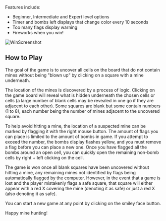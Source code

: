 Features include:

- Beginner, Intermediate and Expert level options
- Timer and bombs left displays that change color every 10 seconds
- Too many flags display warning
- Fireworks when you win!

![WinScreenshot][2]

## How to Play

The goal of the game is to uncover all cells on the board that do not contain
mines without being "blown up" by clicking on a square with a mine underneath.

The location of the mines is discovered by a process of logic. Clicking on the
game board will reveal what is hidden underneath the chosen cells or cells
(a large number of blank cells may be revealed in one go if they are adjacent to
each other). Some squares are blank but some contain numbers (1 to 8), each
number being the number of mines adjacent to the uncovered square.

To help avoid hitting a mine, the location of a suspected mine can be marked by
flagging it with the right mouse button. The amount of flags you can place is
limited to the amount of bombs in game. If you attempt to exceed the number, the
bombs display flashes yellow, and you must remove a flag before you can place a
new one. Once you have flagged all the bombs around an open cell, you can
quickly open the remaining non-bomb cells by right + left clicking on the cell.

The game is won once all blank squares have been uncovered without hitting a
mine, any remaining mines not identified by flags being automatically flagged
by the computer. However, in the event that a game is lost and the player
mistakenly flags a safe square, that square will either
appear with a red X covering the mine (denoting it as safe)
or just a red X (also denoting it as safe).

You can start a new game at any point by clicking on the smiley face button.

Happy mine hunting!

[1]:https://en.wikipedia.org/wiki/Microsoft_Minesweeper
[2]:https://raw.githubusercontent.com/tziporaziegler/Minesweeper/master/screenshots/ExpWin256.png